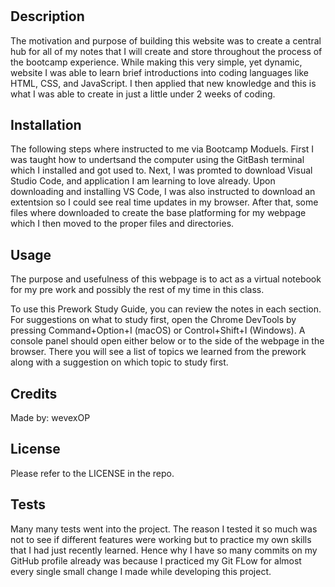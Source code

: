 # <The Best Study Guide Ever>

## Description

The motivation and purpose of building this website was to create a central hub for all of my notes that I will create and store throughout the process of the bootcamp experience. While making this very simple, yet dynamic, website I was able to learn brief introductions into coding languages like HTML, CSS, and JavaScript. I then applied that new knowledge and this is what I was able to create in just a little under 2 weeks of coding.  

## Installation

The following steps where instructed to me via Bootcamp Moduels.
First I was taught how to undertsand the computer using the GitBash terminal which I installed and got used to. Next, I was promted to download Visual Studio Code, and application I am learning to love already. Upon downloading and installing VS Code, I was also instructed to download an extentsion so I could see real time updates in my browser. After that, some files where downloaded to create the base platforming for my webpage which I then moved to the proper files and directories.  

## Usage

The purpose and usefulness of this webpage is to act as a virtual notebook for my pre work and possibly the rest of my time in this class.

To use this Prework Study Guide, you can review the notes in each section. For suggestions on what to study first, open the Chrome DevTools by pressing Command+Option+I (macOS) or Control+Shift+I (Windows). A console panel should open either below or to the side of the webpage in the browser. There you will see a list of topics we learned from the prework along with a suggestion on which topic to study first.

## Credits

Made by: wevexOP

## License

Please refer to the LICENSE in the repo.

## Tests

Many many tests went into the project. The reason I tested it so much was not to see if different features were working but to practice my own skills that I had just recently learned. Hence why I have so many commits on my GitHub profile already was because I practiced my Git FLow for almost every single small change I made while developing this project.  

